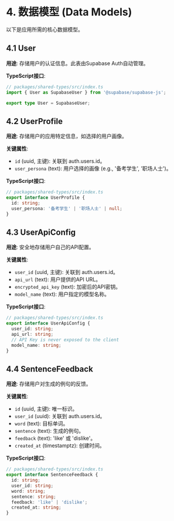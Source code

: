 # 4. 数据模型 (Data Models)
以下是应用所需的核心数据模型。

## 4.1 User
**用途**: 存储用户的认证信息。此表由Supabase Auth自动管理。

**TypeScript接口**:
```typescript
// packages/shared-types/src/index.ts
import { User as SupabaseUser } from '@supabase/supabase-js';

export type User = SupabaseUser;
```

## 4.2 UserProfile
**用途**: 存储用户的应用特定信息，如选择的用户画像。

**关键属性**:
*   `id` (uuid, 主键): 关联到 auth.users.id。
*   `user_persona` (text): 用户选择的画像 (e.g., '备考学生', '职场人士')。

**TypeScript接口**:
```typescript
// packages/shared-types/src/index.ts
export interface UserProfile {
  id: string;
  user_persona: '备考学生' | '职场人士' | null;
}
```

## 4.3 UserApiConfig
**用途**: 安全地存储用户自己的API配置。

**关键属性**:
*   `user_id` (uuid, 主键): 关联到 auth.users.id。
*   `api_url` (text): 用户提供的API URL。
*   `encrypted_api_key` (text): 加密后的API密钥。
*   `model_name` (text): 用户指定的模型名称。

**TypeScript接口**:
```typescript
// packages/shared-types/src/index.ts
export interface UserApiConfig {
  user_id: string;
  api_url: string;
  // API Key is never exposed to the client
  model_name: string;
}
```

## 4.4 SentenceFeedback
**用途**: 存储用户对生成的例句的反馈。

**关键属性**:
*   `id` (uuid, 主键): 唯一标识。
*   `user_id` (uuid): 关联到 auth.users.id。
*   `word` (text): 目标单词。
*   `sentence` (text): 生成的例句。
*   `feedback` (text): 'like' 或 'dislike'。
*   `created_at` (timestamptz): 创建时间。

**TypeScript接口**:
```typescript
// packages/shared-types/src/index.ts
export interface SentenceFeedback {
  id: string;
  user_id: string;
  word: string;
  sentence: string;
  feedback: 'like' | 'dislike';
  created_at: string;
}